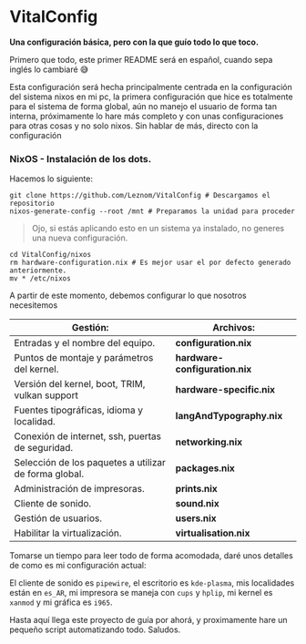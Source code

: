 # VitalConfig 

**Una configuración básica, pero con la que guío todo lo que toco.**



Primero que todo, este primer README será en español, cuando sepa inglés lo cambiaré 😅

Esta configuración será hecha principalmente centrada en la configuración del sistema nixos en mi pc, la primera configuración que hice es totalmente para el sistema de forma global, aún no manejo el usuario de forma tan interna, próximamente lo hare más completo y con unas configuraciones para otras cosas y no solo nixos. Sin hablar de más, directo con la configuración

### NixOS - Instalación de los dots.

Hacemos lo siguiente:

```
git clone https://github.com/Leznom/VitalConfig # Descargamos el repositorio
nixos-generate-config --root /mnt # Preparamos la unidad para proceder
```

> Ojo, si estás aplicando esto en un sistema ya instalado, no generes una nueva configuración.

```
cd VitalConfig/nixos
rm hardware-configuration.nix # Es mejor usar el por defecto generado anteriormente.
mv * /etc/nixos
```

A partir de este momento, debemos configurar lo que nosotros necesitemos

| Gestión:                                              | Archivos:                      |
| ----------------------------------------------------- | ------------------------------ |
| Entradas y el nombre del equipo.                      | **configuration.nix**          |
| Puntos de montaje y parámetros del kernel.            | **hardware-configuration.nix** |
| Versión del kernel, boot, TRIM, vulkan support        | **hardware-specific.nix**      |
| Fuentes tipográficas, idioma y localidad.             | **langAndTypography.nix**      |
| Conexión de internet, ssh, puertas de seguridad.      | **networking.nix**             |
| Selección de los paquetes a utilizar de forma global. | **packages.nix**               |
| Administración de impresoras.                         | **prints.nix**                 |
| Cliente de sonido.                                    | **sound.nix**                  |
| Gestión de usuarios.                                  | **users.nix**                  |
| Habilitar la virtualización.                          | **virtualisation.nix**         |

Tomarse un tiempo para leer todo de forma acomodada, daré unos detalles de como es mi configuración actual:

El cliente de sonido es `pipewire`, el escritorio es `kde-plasma`, mis localidades están en `es_AR`, mi impresora se maneja con `cups` y `hplip`, mi kernel es `xanmod` y mi gráfica es `i965`.



Hasta aquí llega este proyecto de guía por ahorá, y proximamente hare un pequeño script automatizando todo. Saludos.